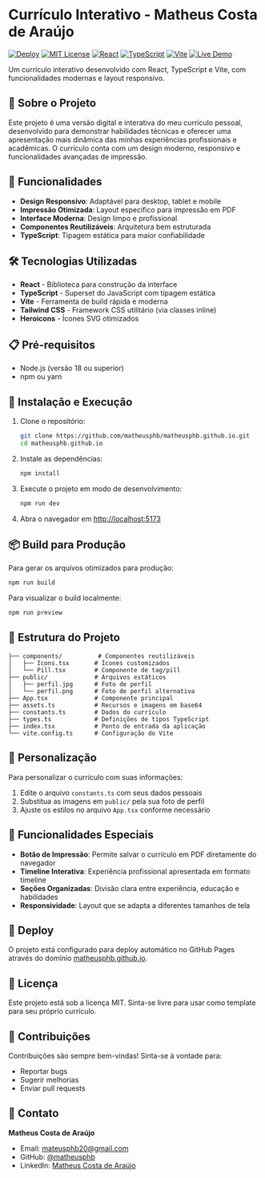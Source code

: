 # Currículo Interativo - Matheus Costa de Araújo

[![Deploy](https://github.com/matheusphb/matheusphb.github.io/actions/workflows/deploy.yml/badge.svg)](https://github.com/matheusphb/matheusphb.github.io/actions/workflows/deploy.yml)
[![MIT License](https://img.shields.io/badge/License-MIT-blue.svg)](LICENSE)
[![React](https://img.shields.io/badge/React-61DAFB?logo=react&logoColor=white)](https://reactjs.org/)
[![TypeScript](https://img.shields.io/badge/TypeScript-3178C6?logo=typescript&logoColor=white)](https://www.typescriptlang.org/)
[![Vite](https://img.shields.io/badge/Vite-646CFF?logo=vite&logoColor=white)](https://vitejs.dev/)
[![Live Demo](https://img.shields.io/badge/Live%20Demo-matheusphb.github.io-brightgreen)](https://matheusphb.github.io)

Um currículo interativo desenvolvido com React, TypeScript e Vite, com funcionalidades modernas e layout responsivo.

## 🌟 Sobre o Projeto

Este projeto é uma versão digital e interativa do meu currículo pessoal, desenvolvido para demonstrar habilidades técnicas e oferecer uma apresentação mais dinâmica das minhas experiências profissionais e acadêmicas. O currículo conta com um design moderno, responsivo e funcionalidades avançadas de impressão.

## 🚀 Funcionalidades

- **Design Responsivo**: Adaptável para desktop, tablet e mobile
- **Impressão Otimizada**: Layout específico para impressão em PDF
- **Interface Moderna**: Design limpo e profissional
- **Componentes Reutilizáveis**: Arquitetura bem estruturada
- **TypeScript**: Tipagem estática para maior confiabilidade

## 🛠️ Tecnologias Utilizadas

- **React** - Biblioteca para construção da interface
- **TypeScript** - Superset do JavaScript com tipagem estática
- **Vite** - Ferramenta de build rápida e moderna
- **Tailwind CSS** - Framework CSS utilitário (via classes inline)
- **Heroicons** - Ícones SVG otimizados

## 📋 Pré-requisitos

- Node.js (versão 18 ou superior)
- npm ou yarn

## 🔧 Instalação e Execução

1. Clone o repositório:
   ```bash
   git clone https://github.com/matheusphb/matheusphb.github.io.git
   cd matheusphb.github.io
   ```

2. Instale as dependências:
   ```bash
   npm install
   ```

3. Execute o projeto em modo de desenvolvimento:
   ```bash
   npm run dev
   ```

4. Abra o navegador em [http://localhost:5173](http://localhost:5173)

## 📦 Build para Produção

Para gerar os arquivos otimizados para produção:

```bash
npm run build
```

Para visualizar o build localmente:

```bash
npm run preview
```

## 📁 Estrutura do Projeto

```
├── components/          # Componentes reutilizáveis
│   ├── Icons.tsx       # Ícones customizados
│   └── Pill.tsx        # Componente de tag/pill
├── public/             # Arquivos estáticos
│   ├── perfil.jpg      # Foto de perfil
│   └── perfil.png      # Foto de perfil alternativa
├── App.tsx             # Componente principal
├── assets.ts           # Recursos e imagens em base64
├── constants.ts        # Dados do currículo
├── types.ts            # Definições de tipos TypeScript
├── index.tsx           # Ponto de entrada da aplicação
└── vite.config.ts      # Configuração do Vite
```

## 🎨 Personalização

Para personalizar o currículo com suas informações:

1. Edite o arquivo `constants.ts` com seus dados pessoais
2. Substitua as imagens em `public/` pela sua foto de perfil
3. Ajuste os estilos no arquivo `App.tsx` conforme necessário

## 📱 Funcionalidades Especiais

- **Botão de Impressão**: Permite salvar o currículo em PDF diretamente do navegador
- **Timeline Interativa**: Experiência profissional apresentada em formato timeline
- **Seções Organizadas**: Divisão clara entre experiência, educação e habilidades
- **Responsividade**: Layout que se adapta a diferentes tamanhos de tela

## 🚀 Deploy

O projeto está configurado para deploy automático no GitHub Pages através do domínio [matheusphb.github.io](https://matheusphb.github.io).

## 📄 Licença

Este projeto está sob a licença MIT. Sinta-se livre para usar como template para seu próprio currículo.

## 🤝 Contribuições

Contribuições são sempre bem-vindas! Sinta-se à vontade para:

- Reportar bugs
- Sugerir melhorias
- Enviar pull requests

## 📧 Contato

**Matheus Costa de Araújo**
- Email: mateusphb20@gmail.com
- GitHub: [@matheusphb](https://github.com/matheusphb)
- LinkedIn: [Matheus Costa de Araújo](https://linkedin.com/in/matheusphb)
